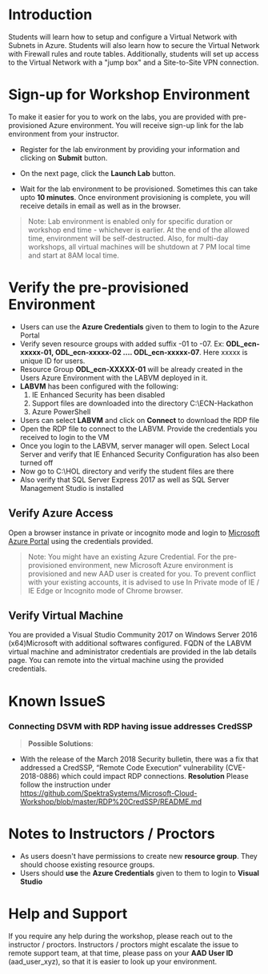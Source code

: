 # Introduction

Students will learn how to setup and configure a Virtual Network with Subnets in Azure. Students will also learn how to secure the Virtual Network with Firewall rules and route tables. Additionally, students will set up access to the Virtual Network with a "jump box" and a Site-to-Site VPN connection.
# Sign-up for Workshop Environment

To make it easier for you to work on the labs, you are provided with pre-provisioned Azure environment. You will receive sign-up link for the lab environment from your instructor. 

* Register for the lab environment by providing your information and clicking on **Submit** button.

* On the next page, click the **Launch Lab** button.
 
* Wait for the lab environment to be provisioned. Sometimes this can take upto **10 minutes**. Once environment provisioning is complete, you will receive details in email as well as in the browser.
 
 > Note: Lab environment is enabled only for specific duration or workshop end time - whichever is earlier. At the end of the allowed time, environment will be self-destructed. Also, for multi-day workshops, all virtual machines will be shutdown at 7 PM local time and start at 8AM local time.

# Verify the pre-provisioned Environment

* Users can use the **Azure Credentials** given to them to login to the Azure Portal
* Verify seven resource groups with added suffix -01 to -07. Ex: **ODL_ecn-xxxxx-01, ODL_ecn-xxxxx-02 .... ODL_ecn-xxxxx-07**. Here xxxxx is unique ID for users.
* Resource Group **ODL_ecn-XXXXX-01** will be already created in the Users Azure Environment with the LABVM deployed in it.
* **LABVM** has been configured with the following:
  1. IE Enhanced Security has been disabled
  2. Support files are downloaded into the directory C:\ECN-Hackathon
  3. Azure PowerShell
* Users can select **LABVM** and click on **Connect** to download the RDP file
* Open the RDP file to connect to the LABVM. Provide the credentials you received to login to the VM
* Once you login to the LABVM, server manager will open. Select Local Server and verify that IE Enhanced Security Configuration has also been turned off
* Now go to C:\HOL directory and verify the student files are there
* Also verify that SQL Server Express 2017 as well as SQL Server Management Studio is installed 

## Verify Azure Access

Open a browser instance in private or incognito mode and login to [Microsoft Azure Portal](https://portal.azure.com) using the credentials provided.

> Note: You might have an existing Azure Credential. For the pre-provisioned environment, new Microsoft Azure environment is provisioned and new AAD user is created for you. To prevent conflict with your existing accounts, it is advised to use In Private mode of IE / IE Edge or Incognito mode of Chrome browser.

## Verify Virtual Machine

You are provided a Visual Studio Community 2017 on Windows Server 2016 (x64)Microsoft with additional softwares configured. FQDN of the LABVM virtual machine and administrator credentials are provided in the lab details page. You can remote into the virtual machine using the provided credentials.

# Known IssueS
### Connecting DSVM with RDP having issue addresses CredSSP

> **Possible Solutions**:

* With the release of the March 2018 Security bulletin, there was a fix that addressed a CredSSP, “Remote Code Execution” vulnerability (CVE-2018-0886) which could impact RDP connections. 
**Resolution**
Please follow the instruction under https://github.com/SpektraSystems/Microsoft-Cloud-Workshop/blob/master/RDP%20CredSSP/README.md

# Notes to Instructors / Proctors
* As users doesn't have permissions to create new **resource group**. They should choose existing resource groups. 
* Users should **use** the **Azure Credentials** given to them to login to **Visual Studio**

# Help and Support

If you require any help during the workshop, please reach out to the instructor / proctors. Instructors / proctors might escalate the issue to remote support team, at that time, please pass on your **AAD User ID** (aad_user_xyz), so that it is easier to look up your environment.


